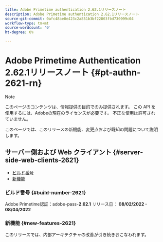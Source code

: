 ```yaml
---
title: Adobe Primetime authentication 2.62.1リリースノート
description: Adobe Primetime authentication 2.62.1リリースノート
source-git-commit: 0afc48ae0e423c2a851b3bf22803fbd730999c04
workflow-type: tm+mt
source-wordcount: '0'
ht-degree: 0%

---
```


# Adobe Primetime Authentication 2.62.1リリースノート {#pt-authn-2621-rn}

>[!NOTE]
>
>このページのコンテンツは、情報提供の目的でのみ提供されます。 この API を使用するには、Adobeの現在のライセンスが必要です。 不正な使用は許可されていません。

このページでは、このリリースの新機能、変更点および既知の問題について説明します。

## サーバー側および Web クライアント {#server-side-web-clients-2621}

* [ビルド番号](#build-number-2621)
* [新機能](#new-features-2621)

### ビルド番号 {#build-number-2621}

Adobe Primetime認証：adobe-pass-**2.62.1**
リリース日： **08/02/2022 - 08/04/2022**

### 新機能 {#new-features-2621}

このリリースでは、内部アーキテクチャの改善が引き続きおこなわれます。